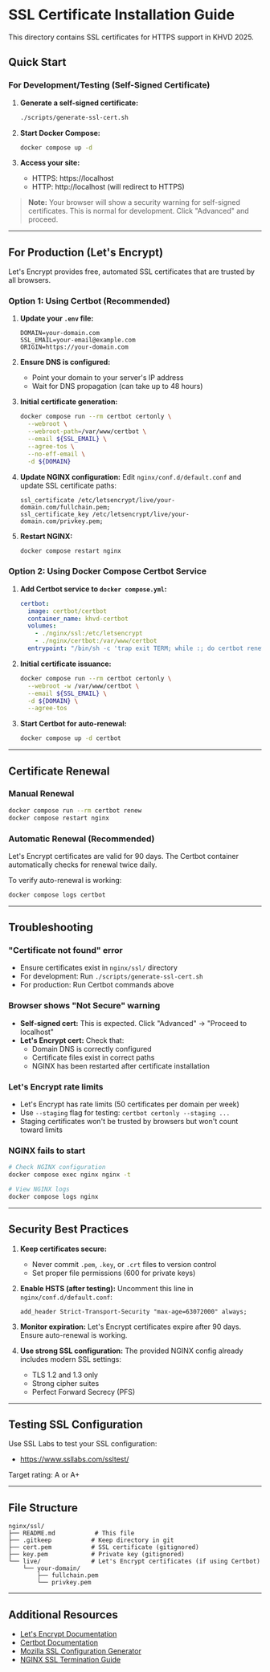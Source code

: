 # SSL Certificate Installation Guide

This directory contains SSL certificates for HTTPS support in KHVD 2025.

## Quick Start

### For Development/Testing (Self-Signed Certificate)

1. **Generate a self-signed certificate:**
   ```bash
   ./scripts/generate-ssl-cert.sh
   ```

2. **Start Docker Compose:**
   ```bash
   docker compose up -d
   ```

3. **Access your site:**
   - HTTPS: https://localhost
   - HTTP: http://localhost (will redirect to HTTPS)

> **Note:** Your browser will show a security warning for self-signed certificates. This is normal for development. Click "Advanced" and proceed.

---

## For Production (Let's Encrypt)

Let's Encrypt provides free, automated SSL certificates that are trusted by all browsers.

### Option 1: Using Certbot (Recommended)

1. **Update your `.env` file:**
   ```env
   DOMAIN=your-domain.com
   SSL_EMAIL=your-email@example.com
   ORIGIN=https://your-domain.com
   ```

2. **Ensure DNS is configured:**
   - Point your domain to your server's IP address
   - Wait for DNS propagation (can take up to 48 hours)

3. **Initial certificate generation:**
   ```bash
   docker compose run --rm certbot certonly \
     --webroot \
     --webroot-path=/var/www/certbot \
     --email ${SSL_EMAIL} \
     --agree-tos \
     --no-eff-email \
     -d ${DOMAIN}
   ```

4. **Update NGINX configuration:**
   Edit `nginx/conf.d/default.conf` and update SSL certificate paths:
   ```nginx
   ssl_certificate /etc/letsencrypt/live/your-domain.com/fullchain.pem;
   ssl_certificate_key /etc/letsencrypt/live/your-domain.com/privkey.pem;
   ```

5. **Restart NGINX:**
   ```bash
   docker compose restart nginx
   ```

### Option 2: Using Docker Compose Certbot Service

1. **Add Certbot service to `docker compose.yml`:**
   ```yaml
   certbot:
     image: certbot/certbot
     container_name: khvd-certbot
     volumes:
       - ./nginx/ssl:/etc/letsencrypt
       - ./nginx/certbot:/var/www/certbot
     entrypoint: "/bin/sh -c 'trap exit TERM; while :; do certbot renew; sleep 12h & wait $${!}; done;'"
   ```

2. **Initial certificate issuance:**
   ```bash
   docker compose run --rm certbot certonly \
     --webroot -w /var/www/certbot \
     --email ${SSL_EMAIL} \
     -d ${DOMAIN} \
     --agree-tos
   ```

3. **Start Certbot for auto-renewal:**
   ```bash
   docker compose up -d certbot
   ```

---

## Certificate Renewal

### Manual Renewal
```bash
docker compose run --rm certbot renew
docker compose restart nginx
```

### Automatic Renewal (Recommended)
Let's Encrypt certificates are valid for 90 days. The Certbot container automatically checks for renewal twice daily.

To verify auto-renewal is working:
```bash
docker compose logs certbot
```

---

## Troubleshooting

### "Certificate not found" error
- Ensure certificates exist in `nginx/ssl/` directory
- For development: Run `./scripts/generate-ssl-cert.sh`
- For production: Run Certbot commands above

### Browser shows "Not Secure" warning
- **Self-signed cert:** This is expected. Click "Advanced" → "Proceed to localhost"
- **Let's Encrypt cert:** Check that:
  - Domain DNS is correctly configured
  - Certificate files exist in correct paths
  - NGINX has been restarted after certificate installation

### Let's Encrypt rate limits
- Let's Encrypt has rate limits (50 certificates per domain per week)
- Use `--staging` flag for testing: `certbot certonly --staging ...`
- Staging certificates won't be trusted by browsers but won't count toward limits

### NGINX fails to start
```bash
# Check NGINX configuration
docker compose exec nginx nginx -t

# View NGINX logs
docker compose logs nginx
```

---

## Security Best Practices

1. **Keep certificates secure:**
   - Never commit `.pem`, `.key`, or `.crt` files to version control
   - Set proper file permissions (600 for private keys)

2. **Enable HSTS (after testing):**
   Uncomment this line in `nginx/conf.d/default.conf`:
   ```nginx
   add_header Strict-Transport-Security "max-age=63072000" always;
   ```

3. **Monitor expiration:**
   Let's Encrypt certificates expire after 90 days. Ensure auto-renewal is working.

4. **Use strong SSL configuration:**
   The provided NGINX config already includes modern SSL settings:
   - TLS 1.2 and 1.3 only
   - Strong cipher suites
   - Perfect Forward Secrecy (PFS)

---

## Testing SSL Configuration

Use SSL Labs to test your SSL configuration:
- https://www.ssllabs.com/ssltest/

Target rating: A or A+

---

## File Structure

```
nginx/ssl/
├── README.md           # This file
├── .gitkeep           # Keep directory in git
├── cert.pem           # SSL certificate (gitignored)
├── key.pem            # Private key (gitignored)
└── live/              # Let's Encrypt certificates (if using Certbot)
    └── your-domain/
        ├── fullchain.pem
        └── privkey.pem
```

---

## Additional Resources

- [Let's Encrypt Documentation](https://letsencrypt.org/docs/)
- [Certbot Documentation](https://eff-certbot.readthedocs.io/)
- [Mozilla SSL Configuration Generator](https://ssl-config.mozilla.org/)
- [NGINX SSL Termination Guide](https://docs.nginx.com/nginx/admin-guide/security-controls/terminating-ssl-http/)
